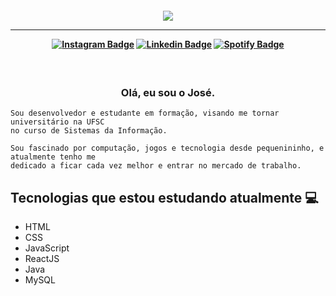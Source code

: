 ﻿
<h4 align="center">
 
![](https://64.media.tumblr.com/79bb5c54237323c17c93af4c3c83671b/667b875d0810726a-86/s1280x1920/018a7062497c7599991eac83a4f41844484e90e7.gifv)

<hr>

[![Instagram Badge](https://img.shields.io/badge/-instagram-red?style=for-the-badge&logo=instagram&logoColor=white&link=https://github.com/josematheussk)](https://www.instagram.com/josematheussk/)
[![Linkedin Badge](https://img.shields.io/badge/-Linkedin-blue?style=for-the-badge&logo=Linkedin&logoColor=white&link=https://github.com/josematheussk)](https://www.linkedin.com/in/josematheussk/)
[![Spotify Badge](https://img.shields.io/badge/-Spotify-3bb34b?style=for-the-badge&logo=Spotify&logoColor=161f16&link=https://github.com/josematheussk)](https://open.spotify.com/user/abxotz4fdfzphkal7begesnk4?si=aa155a31ae5c4d42&nd=1)

</h4>

<h3 align="center">  <br>

Olá, eu sou o José.
<br>

</h3>

```
Sou desenvolvedor e estudante em formação, visando me tornar universitário na UFSC 
no curso de Sistemas da Informação. 

Sou fascinado por computação, jogos e tecnologia desde pequenininho, e atualmente tenho me 
dedicado a ficar cada vez melhor e entrar no mercado de trabalho.
```

## Tecnologias que estou estudando atualmente 💻

  - HTML
  - CSS
  - JavaScript
  - ReactJS
  - Java
  - MySQL
